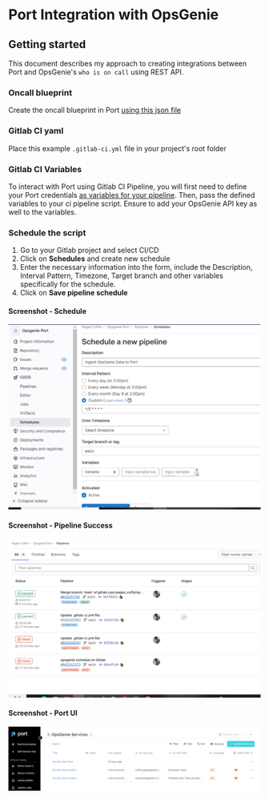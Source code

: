 # Port Integration with OpsGenie


## Getting started

This document describes my approach to creating integrations between Port and OpsGenie's `who is on call` using REST API. 

### Oncall blueprint
Create the oncall blueprint in Port [using this json file ](./opsgenie/oncall_blueprint.md)

### Gitlab CI yaml
Place this example `.gitlab-ci.yml` file in your project's root folder

### Gitlab CI Variables
To interact with Port using Gitlab CI Pipeline, you will first need to define your Port credentials [as variables for your pipeline](https://docs.gitlab.com/ee/ci/variables/index.html#define-a-cicd-variable-in-the-ui). Then, pass the defined variables to your ci pipeline script. Ensure to add your OpsGenie API key as well to the variables.

### Schedule the script
1. Go to your Gitlab project and select CI/CD
2. Click on **Schedules** and create new schedule
3. Enter the necessary information into the form, include the Description, Interval Pattern, Timezone, Target branch and other variables specifically for the schedule.
4. Click on **Save pipeline schedule** 

#### Screenshot - Schedule
![screenshot image](./assets/create_schedule_gitlab.PNG "Oncall Schedule Trigger in Gitlab")

#### Screenshot - Pipeline Success
![screenshot image](./assets/pipeline.PNG "Successful Gitlab Pipeline Scheduled")

#### Screenshot - Port UI
![screenshot image](./assets/port_ui.PNG "Ingested Data in Port UI")